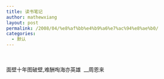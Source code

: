 ```yaml
---
title: 读书笔记
author: mathewxiang
layout: post
permalink: /2008/04/%e8%af%bb%e4%b9%a6%e7%ac%94%e8%ae%b0/
categories:
  - 默认
---
```

<div>
   
</div>

<div>
    <br /> 面壁十年图破壁,难酬啕海亦英雄  __周恩来
</div>

<div>
   
</div>

<div>
    
</div>